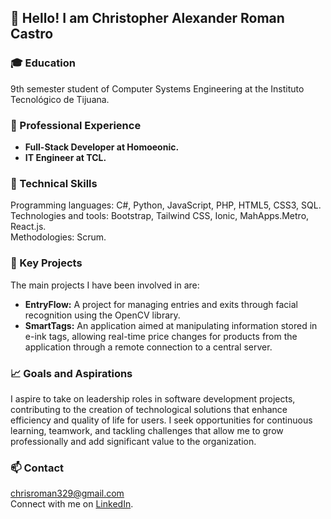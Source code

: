 ## 👋 Hello! I am Christopher Alexander Roman Castro

### 🎓 Education

9th semester student of Computer Systems Engineering at the Instituto Tecnológico de Tijuana.

### 💼 Professional Experience

- **Full-Stack Developer at Homoeonic.**
- **IT Engineer at TCL.**

### 🔧 Technical Skills

Programming languages: C#, Python, JavaScript, PHP, HTML5, CSS3, SQL.  
Technologies and tools: Bootstrap, Tailwind CSS, Ionic, MahApps.Metro, React.js.  
Methodologies: Scrum.

### 🌟 Key Projects

The main projects I have been involved in are:

- **EntryFlow:** A project for managing entries and exits through facial recognition using the OpenCV library.
- **SmartTags:** An application aimed at manipulating information stored in e-ink tags, allowing real-time price changes for products from the application through a remote connection to a central server.

### 📈 Goals and Aspirations

I aspire to take on leadership roles in software development projects, contributing to the creation of technological solutions that enhance efficiency and quality of life for users. I seek opportunities for continuous learning, teamwork, and tackling challenges that allow me to grow professionally and add significant value to the organization.

### 📫 Contact

chrisroman329@gmail.com  
Connect with me on [LinkedIn](https://www.linkedin.com/in/christopher-roman-castro-752a94297?utm_source=share&utm_campaign=share_via&utm_content=profile&utm_medium=ios_app).
